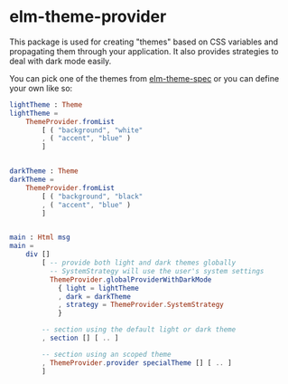 # elm-theme-provider

This package is used for creating "themes" based on CSS variables and propagating them through your application. It also provides strategies to deal with dark mode easily.

You can pick one of the themes from [elm-theme-spec](https://package.elm-lang.org/packages/uncover-co/elm-theme-spec/latest/) or you can define your own like so:

```elm
lightTheme : Theme
lightTheme =
    ThemeProvider.fromList 
        [ ( "background", "white"
        , ( "accent", "blue" )
        ]


darkTheme : Theme
darkTheme =
    ThemeProvider.fromList 
        [ ( "background", "black"
        , ( "accent", "blue" )
        ]


main : Html msg
main =
    div []
        [ -- provide both light and dark themes globally
          -- SystemStrategy will use the user's system settings
          ThemeProvider.globalProviderWithDarkMode
            { light = lightTheme
            , dark = darkTheme
            , strategy = ThemeProvider.SystemStrategy
            }

        -- section using the default light or dark theme
        , section [] [ .. ]

        -- section using an scoped theme
        , ThemeProvider.provider specialTheme [] [ .. ]
        ]
```
